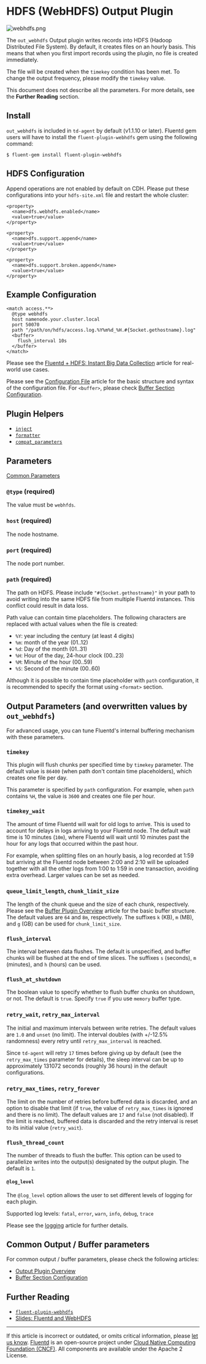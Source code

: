 # HDFS (WebHDFS) Output Plugin

![webhdfs.png](/images/plugins/output/webhdfs.png)

The `out_webhdfs` Output plugin writes records into HDFS (Hadoop
Distributed File System). By default, it creates files on an hourly
basis. This means that when you first import records using the plugin,
no file is created immediately.

The file will be created when the `timekey` condition has been met. To
change the output frequency, please modify the `timekey` value.

This document does not describe all the parameters. For more details, see the
**Further Reading** section.


## Install

`out_webhdfs` is included in `td-agent` by default (v1.1.10 or later).
Fluentd gem users will have to install the `fluent-plugin-webhdfs` gem
using the following command:

```
$ fluent-gem install fluent-plugin-webhdfs
```


## HDFS Configuration

Append operations are not enabled by default on CDH. Please put these
configurations into your `hdfs-site.xml` file and restart the whole
cluster:

```
<property>
  <name>dfs.webhdfs.enabled</name>
  <value>true</value>
</property>

<property>
  <name>dfs.support.append</name>
  <value>true</value>
</property>

<property>
  <name>dfs.support.broken.append</name>
  <value>true</value>
</property>
```


## Example Configuration

```
<match access.**>
  @type webhdfs
  host namenode.your.cluster.local
  port 50070
  path "/path/on/hdfs/access.log.%Y%m%d_%H.#{Socket.gethostname}.log"
  <buffer>
    flush_interval 10s
  </buffer>
</match>
```

Please see the [Fluentd + HDFS: Instant Big Data Collection](/guides/http-to-hdfs.md)
article for real-world use cases.

Please see the [Configuration File](/configuration/config-file.md) article for
the basic structure and syntax of the configuration file. For `<buffer>`, please
check [Buffer Section Configuration](/configuration/buffer-section.md).


## Plugin Helpers

-   [`inject`](/developer/api-plugin-helper-inject.md)
-   [`formatter`](/developer/api-plugin-helper-formatter.md)
-   [`compat_parameters`](/developer/api-plugin-helper-compat_parameters.md)


## Parameters

[Common Parameters](/configuration/plugin-common-parameters.md)


### `@type` (required)

The value must be `webhfds`.


### `host` (required)

The node hostname.


### `port` (required)

The node port number.


### `path` (required)

The path on HDFS. Please include `"#{Socket.gethostname}"` in your path
to avoid writing into the same HDFS file from multiple Fluentd
instances. This conflict could result in data loss.

Path value can contain time placeholders. The following characters are
replaced with actual values when the file is created:

-   `%Y`: year including the century (at least 4 digits)
-   `%m`: month of the year (01..12)
-   `%d`: Day of the month (01..31)
-   `%H`: Hour of the day, 24-hour clock (00..23)
-   `%M`: Minute of the hour (00..59)
-   `%S`: Second of the minute (00..60)

Although it is possible to contain time placeholder with `path`
configuration, it is recommended to specify the format using `<format>`
section.


## Output Parameters (and overwritten values by `out_webhdfs`)

For advanced usage, you can tune Fluentd's internal buffering mechanism
with these parameters.


### `timekey`

This plugin will flush chunks per specified time by `timekey` parameter.
The default value is `86400` (when path don't contain time
placeholders), which creates one file per day.

This parameter is specified by `path` configuration. For example, when
`path` contains `%H`, the value is `3600` and creates one file per hour.


### `timekey_wait`

The amount of time Fluentd will wait for old logs to arrive. This is
used to account for delays in logs arriving to your Fluentd node. The
default wait time is 10 minutes (`10m`), where Fluentd will wait until
10 minutes past the hour for any logs that occurred within the past
hour.

For example, when splitting files on an hourly basis, a log recorded at
1:59 but arriving at the Fluentd node between 2:00 and 2:10 will be
uploaded together with all the other logs from 1:00 to 1:59 in one
transaction, avoiding extra overhead. Larger values can be set as
needed.


### `queue_limit_length`, `chunk_limit_size`

The length of the chunk queue and the size of each chunk, respectively.
Please see the [Buffer Plugin Overview](/plugins/buffer/README.md) article
for the basic buffer structure. The default values are `64` and `8m`,
respectively. The suffixes `k` (KB), `m` (MB), and `g` (GB) can be used
for `chunk_limit_size`.


### `flush_interval`

The interval between data flushes. The default is unspecified, and
buffer chunks will be flushed at the end of time slices. The suffixes
`s` (seconds), `m` (minutes), and `h` (hours) can be used.


### `flush_at_shutdown`

The boolean value to specify whether to flush buffer chunks on shutdown, or not.
The default is `true`. Specify `true` if you use `memory` buffer type.


### `retry_wait`, `retry_max_interval`

The initial and maximum intervals between write retries. The default
values are `1.0` and `unset` (no limit). The interval doubles (with +/-12.5%
randomness) every retry until `retry_max_interval` is reached.

Since `td-agent` will retry `17` times before giving up by default (see the
`retry_max_times` parameter for details), the sleep interval can be up
to approximately 131072 seconds (roughly 36 hours) in the default
configurations.


### `retry_max_times`, `retry_forever`

The limit on the number of retries before buffered data is discarded,
and an option to disable that limit (if `true`, the value of
`retry_max_times` is ignored and there is no limit). The default values
are `17` and `false` (not disabled). If the limit is reached, buffered data
is discarded and the retry interval is reset to its initial value
(`retry_wait`).


### `flush_thread_count`

The number of threads to flush the buffer. This option can be used to
parallelize writes into the output(s) designated by the output plugin.
The default is `1`.


#### `@log_level`

The `@log_level` option allows the user to set different levels of
logging for each plugin.

Supported log levels: `fatal`, `error`, `warn`, `info`, `debug`, `trace`

Please see the [logging](/deployment/logging.md) article for further details.


## Common Output / Buffer parameters

For common output / buffer parameters, please check the following
articles:

-   [Output Plugin Overview](/plugins/output/README.md)
-   [Buffer Section Configuration](/configuration/buffer-section.md)


## Further Reading

-   [`fluent-plugin-webhdfs`](https://github.com/fluent/fluent-plugin-webhdfs)
-   [Slides: Fluentd and WebHDFS](http://www.slideshare.net/tagomoris/fluentd-and-webhdfs)


------------------------------------------------------------------------

If this article is incorrect or outdated, or omits critical information, please
[let us know](https://github.com/fluent/fluentd-docs-gitbook/issues?state=open).
[Fluentd](http://www.fluentd.org/) is an open-source project under
[Cloud Native Computing Foundation (CNCF)](https://cncf.io/). All components are
available under the Apache 2 License.
